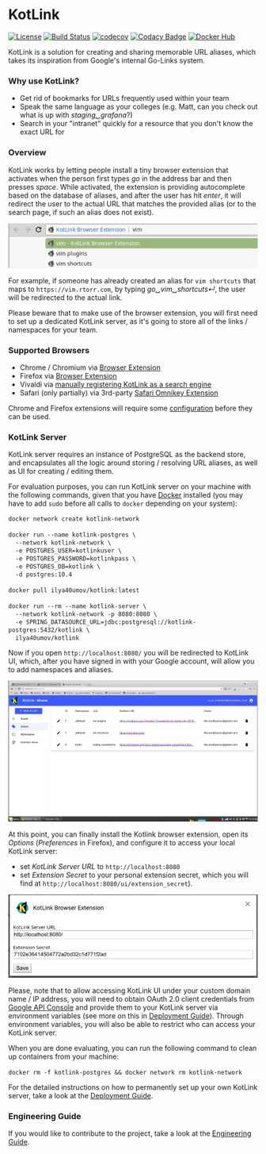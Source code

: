 # KotLink
[![License](https://img.shields.io/badge/License-Apache%202.0-blue.svg)](https://opensource.org/licenses/Apache-2.0)
[![Build Status](https://travis-ci.org/ilya40umov/KotLink.png?branch=master)](https://travis-ci.org/ilya40umov/KotLink)
[![codecov](https://codecov.io/gh/ilya40umov/KotLink/branch/master/graph/badge.svg)](https://codecov.io/gh/ilya40umov/KotLink)
[![Codacy Badge](https://api.codacy.com/project/badge/Grade/1a55315857b44bb78aab3a87da4f61ec)](https://www.codacy.com/app/ilya40umov/KotLink?utm_source=github.com&amp;utm_medium=referral&amp;utm_content=ilya40umov/KotLink&amp;utm_campaign=Badge_Grade)
[![Docker Hub](https://img.shields.io/docker/pulls/ilya40umov/kotlink.svg)](https://hub.docker.com/r/ilya40umov/kotlink/)

KotLink is a solution for creating and sharing memorable URL aliases, 
which takes its inspiration from Google's internal Go-Links system.

### Why use KotLink?

* Get rid of bookmarks for URLs frequently used within your team
* Speak the same language as your colleges (e.g. Matt, can you check out what is up with *staging␣grafana*?)
* Search in your "intranet" quickly for a resource that you don't know the exact URL for

### Overview

KotLink works by letting people install a tiny browser extension 
that activates when the person first types *go* in the address bar and then presses *space*. 
While activated, the extension is providing autocomplete based on the database of aliases,
and after the user has hit *enter*, 
it will redirect the user to the actual URL that matches the provided alias 
(or to the search page, if such an alias does not exist).

![Suggestions In Address Bar](https://raw.githubusercontent.com/ilya40umov/KotLink/master/docs/images/suggest.png)

For example, if someone has already created an alias for `vim shortcuts` 
that maps to `https://vim.rtorr.com`,
by typing *go␣vim␣shortcuts↵*, the user will be redirected to the actual link.

Please beware that to make use of the browser extension, 
you will first need to set up a dedicated KotLink server,
as it's going to store all of the links / namespaces for your team.

### Supported Browsers

* Chrome / Chromium via [Browser Extension](https://chrome.google.com/webstore/detail/kotlink-browser-extension/cdkflkfieefihicjaidafmggjdnkakod)
* Firefox via [Browser Extension](https://addons.mozilla.org/en-US/firefox/addon/kotlink-browser-extension)
* Vivaldi via [manually registering KotLink as a search engine](docs/extension-guide.md#vivaldi)
* Safari (only partially) via 3rd-party [Safari Omnikey Extension](docs/extension-guide.md#safari)

Chrome and Firefox extensions will require some 
[configuration](http://kotlink.org/docs/extension-guide.html#kotlink-extension-options)
before they can be used.

### KotLink Server

KotLink server requires an instance of PostgreSQL as the backend store, 
and encapsulates all the logic around storing / resolving URL aliases, 
as well as UI for creating / editing them.

For evaluation purposes, you can run KotLink server on your machine with the following commands, 
given that you have [Docker](https://en.wikipedia.org/wiki/Docker_(software)) installed
(you may have to add `sudo` before all calls to `docker` depending on your system): 
```
docker network create kotlink-network

docker run --name kotlink-postgres \
  --network kotlink-network \
  -e POSTGRES_USER=kotlinkuser \
  -e POSTGRES_PASSWORD=kotlinkpass \
  -e POSTGRES_DB=kotlink \
  -d postgres:10.4

docker pull ilya40umov/kotlink:latest

docker run --rm --name kotlink-server \
  --network kotlink-network -p 8080:8080 \
  -e SPRING_DATASOURCE_URL=jdbc:postgresql://kotlink-postgres:5432/kotlink \
  ilya40umov/kotlink
```

Now if you open `http://localhost:8080/` you will be redirected to KotLink UI, 
which, after you have signed in with your Google account, will allow you to add namespaces and aliases.

![List Aliases in UI](https://raw.githubusercontent.com/ilya40umov/KotLink/master/docs/images/list-aliases.png)

At this point, you can finally install the Kotlink browser extension, 
open its *Options* (*Preferences* in Firefox), and configure it to access your local KotLink server:
* set *KotLink Server URL* to `http://localhost:8080` 
* set *Extension Secret* to your personal extension secret, 
which you will find at `http://localhost:8080/ui/extension_secret`).

![Extension Options](https://raw.githubusercontent.com/ilya40umov/KotLink/master/docs/images/extension-options.png)

Please, note that to allow accessing KotLink UI under your custom domain name / IP address,
you will need to obtain OAuth 2.0 client credentials from [Google API Console](https://console.developers.google.com)
and provide them to your KotLink server via environment variables 
(see more on this in [Deployment Guide](docs/deployment-guide.md)). 
Through environment variables, you will also be able to restrict who can access your KotLink server.

When you are done evaluating, you can run the following command to clean up containers from your machine:

```docker rm -f kotlink-postgres && docker network rm kotlink-network```

For the detailed instructions on how to permanently set up your own KotLink server, 
take a look at the [Deployment Guide](docs/deployment-guide.md).

### Engineering Guide
If you would like to contribute to the project, take a look at the [Engineering Guide](docs/engineering-guide.md).
